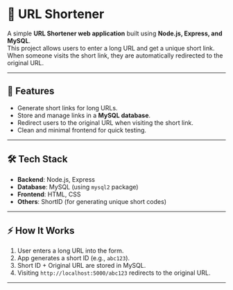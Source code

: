 # 🔗 URL Shortener

A simple **URL Shortener web application** built using **Node.js, Express, and MySQL**.  
This project allows users to enter a long URL and get a unique short link. When someone visits the short link, they are automatically redirected to the original URL.  

---

## 🚀 Features
- Generate short links for long URLs.  
- Store and manage links in a **MySQL database**.  
- Redirect users to the original URL when visiting the short link.  
- Clean and minimal frontend for quick testing.  

---

## 🛠️ Tech Stack
- **Backend**: Node.js, Express  
- **Database**: MySQL (using `mysql2` package)  
- **Frontend**: HTML, CSS  
- **Others**: ShortID (for generating unique short codes)  

---

## ⚡ How It Works
1. User enters a long URL into the form.  
2. App generates a short ID (e.g., `abc123`).  
3. Short ID + Original URL are stored in MySQL.  
4. Visiting `http://localhost:5000/abc123` redirects to the original URL.  

---

